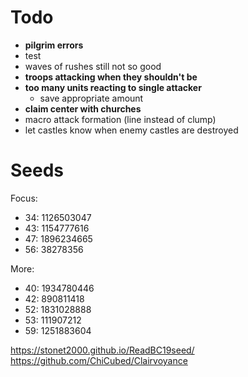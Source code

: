 # Todo
- **pilgrim errors**
- test
- waves of rushes still not so good
- **troops attacking when they shouldn't be**
- **too many units reacting to single attacker**
	- save appropriate amount
- **claim center with churches**
- macro attack formation (line instead of clump)
- let castles know when enemy castles are destroyed

# Seeds
Focus:

 - 34: 1126503047
 - 43: 1154777616
 - 47: 1896234665
 - 56: 38278356

More:

 - 40: 1934780446
 - 42: 890811418
 - 52: 1831028888
 - 53: 111907212
 - 59: 1251883604


https://stonet2000.github.io/ReadBC19seed/
https://github.com/ChiCubed/Clairvoyance
